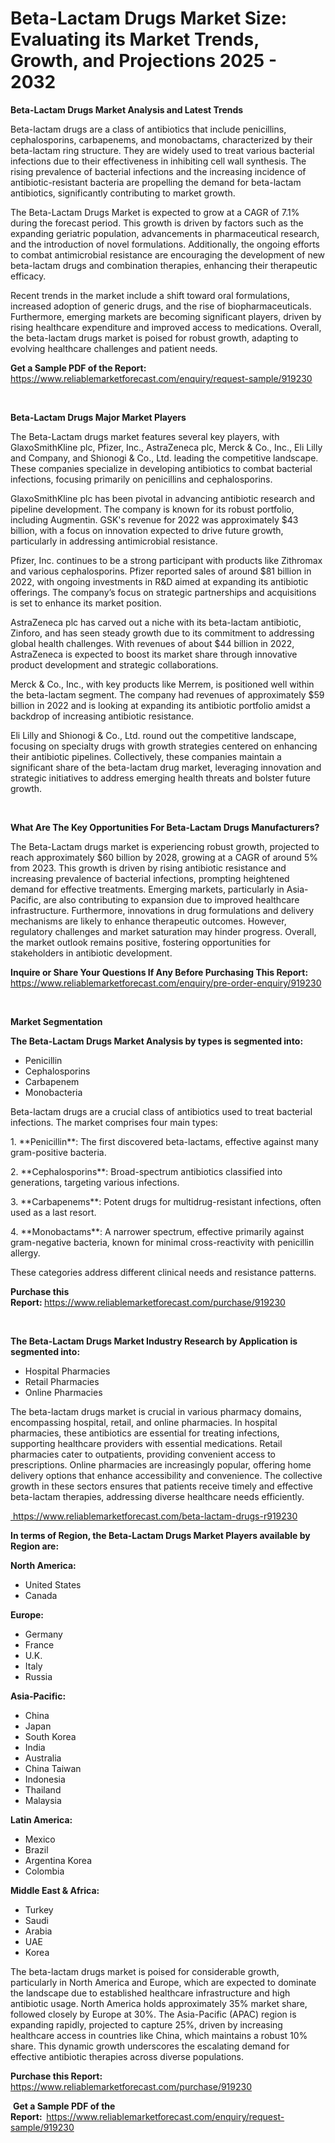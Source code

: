 <p><h1>Beta-Lactam Drugs Market Size: Evaluating its Market Trends, Growth, and Projections 2025 - 2032</h1></p><p><strong>Beta-Lactam Drugs Market Analysis and Latest Trends</strong></p>
<p><p>Beta-lactam drugs are a class of antibiotics that include penicillins, cephalosporins, carbapenems, and monobactams, characterized by their beta-lactam ring structure. They are widely used to treat various bacterial infections due to their effectiveness in inhibiting cell wall synthesis. The rising prevalence of bacterial infections and the increasing incidence of antibiotic-resistant bacteria are propelling the demand for beta-lactam antibiotics, significantly contributing to market growth.</p><p>The Beta-Lactam Drugs Market is expected to grow at a CAGR of 7.1% during the forecast period. This growth is driven by factors such as the expanding geriatric population, advancements in pharmaceutical research, and the introduction of novel formulations. Additionally, the ongoing efforts to combat antimicrobial resistance are encouraging the development of new beta-lactam drugs and combination therapies, enhancing their therapeutic efficacy.</p><p>Recent trends in the market include a shift toward oral formulations, increased adoption of generic drugs, and the rise of biopharmaceuticals. Furthermore, emerging markets are becoming significant players, driven by rising healthcare expenditure and improved access to medications. Overall, the beta-lactam drugs market is poised for robust growth, adapting to evolving healthcare challenges and patient needs.</p></p>
<p><strong>Get a Sample PDF of the Report:&nbsp;</strong> <a href="https://www.reliablemarketforecast.com/enquiry/request-sample/919230?utm_campaign=3526&utm_medium=2&utm_source=Github&utm_content=ia&utm_term=19042025&utm_id=beta-lactam-drugs">https://www.reliablemarketforecast.com/enquiry/request-sample/919230</a></p>
<p>&nbsp;</p>
<p><strong>Beta-Lactam Drugs Major Market Players</strong></p>
<p><p>The Beta-Lactam drugs market features several key players, with GlaxoSmithKline plc, Pfizer, Inc., AstraZeneca plc, Merck & Co., Inc., Eli Lilly and Company, and Shionogi & Co., Ltd. leading the competitive landscape. These companies specialize in developing antibiotics to combat bacterial infections, focusing primarily on penicillins and cephalosporins.</p><p>GlaxoSmithKline plc has been pivotal in advancing antibiotic research and pipeline development. The company is known for its robust portfolio, including Augmentin. GSK's revenue for 2022 was approximately $43 billion, with a focus on innovation expected to drive future growth, particularly in addressing antimicrobial resistance.</p><p>Pfizer, Inc. continues to be a strong participant with products like Zithromax and various cephalosporins. Pfizer reported sales of around $81 billion in 2022, with ongoing investments in R&D aimed at expanding its antibiotic offerings. The company’s focus on strategic partnerships and acquisitions is set to enhance its market position.</p><p>AstraZeneca plc has carved out a niche with its beta-lactam antibiotic, Zinforo, and has seen steady growth due to its commitment to addressing global health challenges. With revenues of about $44 billion in 2022, AstraZeneca is expected to boost its market share through innovative product development and strategic collaborations.</p><p>Merck & Co., Inc., with key products like Merrem, is positioned well within the beta-lactam segment. The company had revenues of approximately $59 billion in 2022 and is looking at expanding its antibiotic portfolio amidst a backdrop of increasing antibiotic resistance.</p><p>Eli Lilly and Shionogi & Co., Ltd. round out the competitive landscape, focusing on specialty drugs with growth strategies centered on enhancing their antibiotic pipelines. Collectively, these companies maintain a significant share of the beta-lactam drug market, leveraging innovation and strategic initiatives to address emerging health threats and bolster future growth.</p></p>
<p>&nbsp;</p>
<p><strong>What Are The Key Opportunities For Beta-Lactam Drugs Manufacturers?</strong></p>
<p><p>The Beta-Lactam drugs market is experiencing robust growth, projected to reach approximately $60 billion by 2028, growing at a CAGR of around 5% from 2023. This growth is driven by rising antibiotic resistance and increasing prevalence of bacterial infections, prompting heightened demand for effective treatments. Emerging markets, particularly in Asia-Pacific, are also contributing to expansion due to improved healthcare infrastructure. Furthermore, innovations in drug formulations and delivery mechanisms are likely to enhance therapeutic outcomes. However, regulatory challenges and market saturation may hinder progress. Overall, the market outlook remains positive, fostering opportunities for stakeholders in antibiotic development.</p></p>
<p><strong>Inquire or Share Your Questions If Any Before Purchasing This Report:</strong> <a href="https://www.reliablemarketforecast.com/enquiry/pre-order-enquiry/919230?utm_campaign=3526&utm_medium=2&utm_source=Github&utm_content=ia&utm_term=19042025&utm_id=beta-lactam-drugs">https://www.reliablemarketforecast.com/enquiry/pre-order-enquiry/919230</a></p>
<p>&nbsp;</p>
<p><strong>Market Segmentation</strong></p>
<p><strong>The Beta-Lactam Drugs Market Analysis by types is segmented into:</strong></p>
<p><ul><li>Penicillin</li><li>Cephalosporins</li><li>Carbapenem</li><li>Monobacteria</li></ul></p>
<p><p>Beta-lactam drugs are a crucial class of antibiotics used to treat bacterial infections. The market comprises four main types: </p><p>1. **Penicillin**: The first discovered beta-lactams, effective against many gram-positive bacteria.</p><p>2. **Cephalosporins**: Broad-spectrum antibiotics classified into generations, targeting various infections.</p><p>3. **Carbapenems**: Potent drugs for multidrug-resistant infections, often used as a last resort.</p><p>4. **Monobactams**: A narrower spectrum, effective primarily against gram-negative bacteria, known for minimal cross-reactivity with penicillin allergy. </p><p>These categories address different clinical needs and resistance patterns.</p></p>
<p><strong>Purchase this Report:&nbsp;</strong><a href="https://www.reliablemarketforecast.com/purchase/919230?utm_campaign=3526&utm_medium=2&utm_source=Github&utm_content=ia&utm_term=19042025&utm_id=beta-lactam-drugs">https://www.reliablemarketforecast.com/purchase/919230</a></p>
<p>&nbsp;</p>
<p><strong>The Beta-Lactam Drugs Market Industry Research by Application is segmented into:</strong></p>
<p><ul><li>Hospital Pharmacies</li><li>Retail Pharmacies</li><li>Online Pharmacies</li></ul></p>
<p><p>The beta-lactam drugs market is crucial in various pharmacy domains, encompassing hospital, retail, and online pharmacies. In hospital pharmacies, these antibiotics are essential for treating infections, supporting healthcare providers with essential medications. Retail pharmacies cater to outpatients, providing convenient access to prescriptions. Online pharmacies are increasingly popular, offering home delivery options that enhance accessibility and convenience. The collective growth in these sectors ensures that patients receive timely and effective beta-lactam therapies, addressing diverse healthcare needs efficiently.</p></p>
<p><a href="https://www.reliablemarketforecast.com/beta-lactam-drugs-r919230?utm_campaign=3526&utm_medium=2&utm_source=Github&utm_content=ia&utm_term=19042025&utm_id=beta-lactam-drugs">&nbsp;https://www.reliablemarketforecast.com/beta-lactam-drugs-r919230</a></p>
<p><strong>In terms of Region, the Beta-Lactam Drugs Market Players available by Region are:</strong></p>
<p>
    <p> <strong> North America: </strong>
        <ul>
            <li>United States</li>
            <li>Canada</li>
        </ul>
        </p> 
    <p> <strong> Europe: </strong>
        <ul>
            <li>Germany</li>
            <li>France</li>
            <li>U.K.</li>
            <li>Italy</li>
            <li>Russia</li>
        </ul>
        </p> 
    <p> <strong> Asia-Pacific: </strong>
        <ul>
            <li>China</li>
            <li>Japan</li>
            <li>South Korea</li>
            <li>India</li>
            <li>Australia</li>
            <li>China Taiwan</li>
            <li>Indonesia</li>
            <li>Thailand</li>
            <li>Malaysia</li>
        </ul>
        </p> 
    <p> <strong> Latin America: </strong>
        <ul>
            <li>Mexico</li>
            <li>Brazil</li>
            <li>Argentina Korea</li>
            <li>Colombia</li>
        </ul>
        </p> 
    <p> <strong> Middle East & Africa: </strong>
        <ul>
            <li>Turkey</li>
            <li>Saudi</li>
            <li>Arabia</li>
            <li>UAE</li>
            <li>Korea</li>
        </ul>
    </p>
    </p>
<p><p>The beta-lactam drugs market is poised for considerable growth, particularly in North America and Europe, which are expected to dominate the landscape due to established healthcare infrastructure and high antibiotic usage. North America holds approximately 35% market share, followed closely by Europe at 30%. The Asia-Pacific (APAC) region is expanding rapidly, projected to capture 25%, driven by increasing healthcare access in countries like China, which maintains a robust 10% share. This dynamic growth underscores the escalating demand for effective antibiotic therapies across diverse populations.</p></p>
<p><strong>Purchase this Report: </strong><a href="https://www.reliablemarketforecast.com/purchase/919230?utm_campaign=3526&utm_medium=2&utm_source=Github&utm_content=ia&utm_term=19042025&utm_id=beta-lactam-drugs">https://www.reliablemarketforecast.com/purchase/919230</a></p>
<p>&nbsp;<strong>Get a Sample PDF of the Report:&nbsp;&nbsp;</strong><a href="https://www.reliablemarketforecast.com/enquiry/request-sample/919230?utm_campaign=3526&utm_medium=2&utm_source=Github&utm_content=ia&utm_term=19042025&utm_id=beta-lactam-drugs">https://www.reliablemarketforecast.com/enquiry/request-sample/919230</a></p>
<p><strong></strong></p>
<p><p></p><p></p><p></p></p>